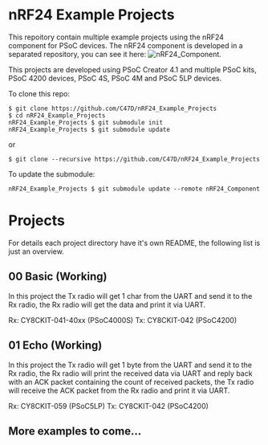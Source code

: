 # nRF24 Example Projects

This repoitory contain multiple example projects using the nRF24 component for PSoC devices.
The nRF24 component is developed in a separated repository, you can see it here: ![nRF24_Component](https://github.com/C47D/nRF24_Component).

This projects are developed using PSoC Creator 4.1 and multiple PSoC kits, PSoC 4200 devices, PSoC 4S, PSoC 4M and PSoC 5LP devices.


To clone this repo:
```
$ git clone https://github.com/C47D/nRF24_Example_Projects
$ cd nRF24_Example_Projects
nRF24_Example_Projects $ git submodule init
nRF24_Example_Projects $ git submodule update
```

or

```
$ git clone --recursive https://github.com/C47D/nRF24_Example_Projects
```

To update the submodule:
```
nRF24_Example_Projects $ git submodule update --remote nRF24_Component
```

# Projects

For details each project directory have it's own README, the following list is just an overview.

## 00 Basic (Working)
In this project the Tx radio will get 1 char from the UART and send it to the Rx radio, the Rx radio will get the data and print it via UART.

Rx: CY8CKIT-041-40xx (PSoC4000S)
Tx: CY8CKIT-042 (PSoC4200)

## 01 Echo (Working)
In this project the Tx radio will get 1 byte from the UART and send it to the Rx radio, the Rx radio will print the received data via UART and reply back with an ACK packet containing the count of received packets, the Tx radio will receive the ACK packet from the Rx radio and print it via UART.

Rx: CY8CKIT-059 (PSoC5LP)
Tx: CY8CKIT-042 (PSoC4200)

## More examples to come...
